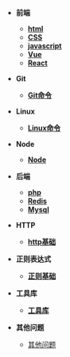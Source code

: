 - **前端**
  - **[html](html/html.md)**
  - **[CSS](css/index)**
  - **[javascript](javascript/index)**
  - **[Vue](vue/index.md)**
  - **[React](React/index.md)**
- **Git**
  - **[Git命令](Git/index)**



- **Linux**
  - **[Linux命令](linux/index.md)**



- **Node**
  - **[Node](node/index.md)**


- **后端**
  - **[php](php/index.md)**
  - **[Redis](Cache/index.md)**
  - **[Mysql](mysql/index.md)**



- **HTTP**
  - **[http基础](HTTP/index)**


- **正则表达式**
  - **[正则基础](RegExp/index.md)**
- **工具库**
  - **[工具库](Tool/index)**


- **其他问题**
  - [其他问题](Others/index.md)